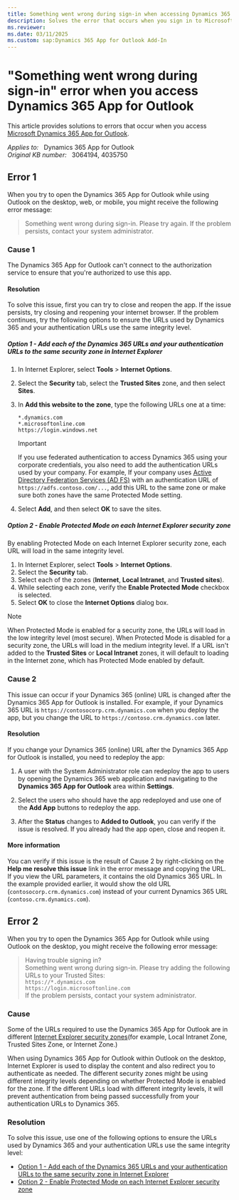 ```yaml
---
title: Something went wrong during sign-in when accessing Dynamics 365 App for Outlook
description: Solves the error that occurs when you sign in to Microsoft Dynamics 365 App for Outlook.
ms.reviewer: 
ms.date: 03/11/2025
ms.custom: sap:Dynamics 365 App for Outlook Add-In
---
```

# "Something went wrong during sign-in" error when you access Dynamics 365 App for Outlook

This article provides solutions to errors that occur when you access [Microsoft Dynamics 365 App for Outlook](/dynamics365/outlook-app/overview).

_Applies to:_ &nbsp; Dynamics 365 App for Outlook  
_Original KB number:_ &nbsp; 3064194, 4035750

## Error 1

When you try to open the Dynamics 365 App for Outlook while using Outlook on the desktop, web, or mobile, you might receive the following error message:

> Something went wrong during sign-in. Please try again. If the problem persists, contact your system administrator.

### Cause 1

The Dynamics 365 App for Outlook can't connect to the authorization service to ensure that you're authorized to use this app.

#### Resolution

To solve this issue, first you can try to close and reopen the app. If the issue persists, try closing and reopening your internet browser. If the problem continues, try the following options to ensure the URLs used by Dynamics 365 and your authentication URLs use the same integrity level.

##### Option 1 - Add each of the Dynamics 365 URLs and your authentication URLs to the same security zone in Internet Explorer

1. In Internet Explorer, select **Tools** > **Internet Options**.
2. Select the **Security** tab, select the **Trusted Sites** zone, and then select **Sites**.
3. In **Add this website to the zone**, type the following URLs one at a time:

    `*.dynamics.com`  
    `*.microsoftonline.com`  
    `https://login.windows.net`  

    > [!IMPORTANT]
    > If you use federated authentication to access Dynamics 365 using your corporate credentials, you also need to add the authentication URLs used by your company. For example, If your company uses [Active Directory Federation Services (AD FS)](/windows-server/identity/ad-fs/ad-fs-overview) with an authentication URL of `https://adfs.contoso.com/...`, add this URL to the same zone or make sure both zones have the same Protected Mode setting.  

4. Select **Add**, and then select **OK** to save the sites.

##### Option 2 - Enable Protected Mode on each Internet Explorer security zone

By enabling Protected Mode on each Internet Explorer security zone, each URL will load in the same integrity level.

1. In Internet Explorer, select **Tools** > **Internet Options**.
2. Select the **Security** tab.
3. Select each of the zones (**Internet**, **Local Intranet**, and **Trusted sites**).
4. While selecting each zone, verify the **Enable Protected Mode** checkbox is selected.
5. Select **OK** to close the **Internet Options** dialog box.

> [!NOTE]
> When Protected Mode is enabled for a security zone, the URLs will load in the low integrity level (most secure). When Protected Mode is disabled for a security zone, the URLs will load in the medium integrity level. If a URL isn't added to the **Trusted Sites** or **Local Intranet** zones, it will default to loading in the Internet zone, which has Protected Mode enabled by default.

### Cause 2

This issue can occur if your Dynamics 365 (online) URL is changed after the Dynamics 365 App for Outlook is installed. For example, if your Dynamics 365 URL is `https://contosocorp.crm.dynamics.com` when you deploy the app, but you change the URL to `https://contoso.crm.dynamics.com` later.

#### Resolution

If you change your Dynamics 365 (online) URL after the Dynamics 365 App for Outlook is installed, you need to redeploy the app:

1. A user with the System Administrator role can redeploy the app to users by opening the Dynamics 365 web application and navigating to the **Dynamics 365 App for Outlook** area within **Settings**.

1. Select the users who should have the app redeployed and use one of the **Add App** buttons to redeploy the app.

1. After the **Status** changes to **Added to Outlook**, you can verify if the issue is resolved. If you already had the app open, close and reopen it.

#### More information

You can verify if this issue is the result of Cause 2 by right-clicking on the **Help me resolve this issue** link in the error message and copying the URL. If you view the URL parameters, it contains the old Dynamics 365 URL. In the example provided earlier, it would show the old URL (`contosocorp.crm.dynamics.com`) instead of your current Dynamics 365 URL (`contoso.crm.dynamics.com`).

## Error 2

When you try to open the Dynamics 365 App for Outlook while using Outlook on the desktop, you might receive the following error message:

> Having trouble signing in?  
> Something went wrong during sign-in. Please try adding the following URLs to your Trusted Sites:  
> `https://*.dynamics.com`  
> `https://login.microsoftonline.com`  
> If the problem persists, contact your system administrator.

### Cause

Some of the URLs required to use the Dynamics 365 App for Outlook are in different [Internet Explorer security zones](/previous-versions/windows/internet-explorer/ie-developer/platform-apis/ms537183(v=vs.85))(for example, Local Intranet Zone, Trusted Sites Zone, or Internet Zone.)

When using Dynamics 365 App for Outlook within Outlook on the desktop, Internet Explorer is used to display the content and also redirect you to authenticate as needed. The different security zones might be using different integrity levels depending on whether Protected Mode is enabled for the zone. If the different URLs load with different integrity levels, it will prevent authentication from being passed successfully from your authentication URLs to Dynamics 365.

### Resolution

To solve this issue, use one of the following options to ensure the URLs used by Dynamics 365 and your authentication URLs use the same integrity level:

- [Option 1 - Add each of the Dynamics 365 URLs and your authentication URLs to the same security zone in Internet Explorer](#option-1---add-each-of-the-dynamics-365-urls-and-your-authentication-urls-to-the-same-security-zone-in-internet-explorer)
- [Option 2 - Enable Protected Mode on each Internet Explorer security zone](#option-2---enable-protected-mode-on-each-internet-explorer-security-zone)
